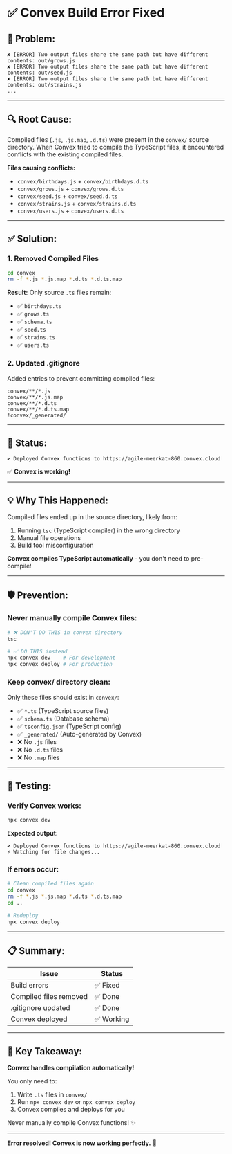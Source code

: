 # ✅ Convex Build Error Fixed

## 🐛 **Problem:**

```
✘ [ERROR] Two output files share the same path but have different contents: out/grows.js
✘ [ERROR] Two output files share the same path but have different contents: out/seed.js
✘ [ERROR] Two output files share the same path but have different contents: out/strains.js
...
```

---

## 🔍 **Root Cause:**

Compiled files (`.js`, `.js.map`, `.d.ts`) were present in the `convex/` source directory. When Convex tried to compile the TypeScript files, it encountered conflicts with the existing compiled files.

**Files causing conflicts:**
- `convex/birthdays.js` + `convex/birthdays.d.ts`
- `convex/grows.js` + `convex/grows.d.ts`
- `convex/seed.js` + `convex/seed.d.ts`
- `convex/strains.js` + `convex/strains.d.ts`
- `convex/users.js` + `convex/users.d.ts`

---

## ✅ **Solution:**

### **1. Removed Compiled Files**
```bash
cd convex
rm -f *.js *.js.map *.d.ts *.d.ts.map
```

**Result:** Only source `.ts` files remain:
- ✅ `birthdays.ts`
- ✅ `grows.ts`
- ✅ `schema.ts`
- ✅ `seed.ts`
- ✅ `strains.ts`
- ✅ `users.ts`

### **2. Updated .gitignore**
Added entries to prevent committing compiled files:
```gitignore
convex/**/*.js
convex/**/*.js.map
convex/**/*.d.ts
convex/**/*.d.ts.map
!convex/_generated/
```

---

## 🚀 **Status:**

```
✔ Deployed Convex functions to https://agile-meerkat-860.convex.cloud
```

✅ **Convex is working!**

---

## 💡 **Why This Happened:**

Compiled files ended up in the source directory, likely from:
1. Running `tsc` (TypeScript compiler) in the wrong directory
2. Manual file operations
3. Build tool misconfiguration

**Convex compiles TypeScript automatically** - you don't need to pre-compile!

---

## 🛡️ **Prevention:**

### **Never manually compile Convex files:**
```bash
# ❌ DON'T DO THIS in convex directory
tsc

# ✅ DO THIS instead
npx convex dev    # For development
npx convex deploy # For production
```

### **Keep convex/ directory clean:**
Only these files should exist in `convex/`:
- ✅ `*.ts` (TypeScript source files)
- ✅ `schema.ts` (Database schema)
- ✅ `tsconfig.json` (TypeScript config)
- ✅ `_generated/` (Auto-generated by Convex)
- ❌ No `.js` files
- ❌ No `.d.ts` files
- ❌ No `.map` files

---

## 🧪 **Testing:**

### **Verify Convex works:**
```bash
npx convex dev
```

**Expected output:**
```
✔ Deployed Convex functions to https://agile-meerkat-860.convex.cloud
⚡ Watching for file changes...
```

### **If errors occur:**
```bash
# Clean compiled files again
cd convex
rm -f *.js *.js.map *.d.ts *.d.ts.map
cd ..

# Redeploy
npx convex deploy
```

---

## 📋 **Summary:**

| Issue | Status |
|-------|--------|
| Build errors | ✅ Fixed |
| Compiled files removed | ✅ Done |
| .gitignore updated | ✅ Done |
| Convex deployed | ✅ Working |

---

## 🎯 **Key Takeaway:**

**Convex handles compilation automatically!**

You only need to:
1. Write `.ts` files in `convex/`
2. Run `npx convex dev` or `npx convex deploy`
3. Convex compiles and deploys for you

Never manually compile Convex functions! ✨

---

**Error resolved! Convex is now working perfectly.** 🎉
